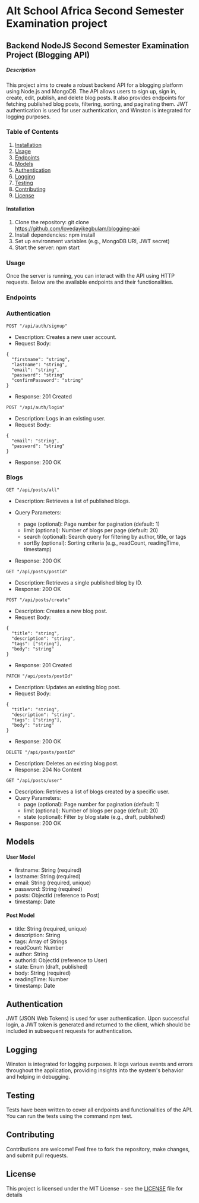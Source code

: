 # Alt School Africa Second Semester Examination project

## Backend NodeJS Second Semester Examination Project (Blogging API)

##### Description
This project aims to create a robust backend API for a blogging platform using Node.js and MongoDB. The API allows users to sign up, sign in, create, edit, publish, and delete blog posts. It also provides endpoints for fetching published blog posts, filtering, sorting, and paginating them. JWT authentication is used for user authentication, and Winston is integrated for logging purposes.

### Table of Contents
1. [Installation](#Installation)
2. [Usage](#Usage)
3. [Endpoints](#Endpoints)
4. [Models](#Models)
5. [Authentication](#Authentication)
6. [Logging](#Logging)
7. [Testing](#Testing)
8. [Contributing](#Contributing)
9. [License](#License)

#### Installation
1. Clone the repository: git clone <https://github.com/lovedayikegbulam/blogging-api>
2. Install dependencies: npm install
3. Set up environment variables (e.g., MongoDB URI, JWT secret)
4. Start the server: npm start


### Usage
Once the server is running, you can interact with the API using HTTP requests. Below are the available endpoints and their functionalities.



### Endpoints
### Authentication

`POST "/api/auth/signup"`

* Description: Creates a new user account.
* Request Body:

```
{
  "firstname": "string",
  "lastname": "string",
  "email": "string",
  "password": "string"
  "confirmPassword": "string"
}
```
* Response: 201 Created

`POST "/api/auth/login"`

* Description: Logs in an existing user.
* Request Body:

```
{
  "email": "string",
  "password": "string"
}
```
* Response: 200 OK

### Blogs

`GET "/api/posts/all"`

* Description: Retrieves a list of published blogs.
* Query Parameters:

    * page (optional): Page number for pagination (default: 1)
    * limit (optional): Number of blogs per page (default: 20)
    * search (optional): Search query for filtering by author, title, or tags
    * sortBy (optional): Sorting criteria (e.g., readCount, readingTime, timestamp)

* Response: 200 OK

`GET "/api/posts/postId"`

* Description: Retrieves a single published blog by ID.
* Response: 200 OK

`POST "/api/posts/create"`
* Description: Creates a new blog post.
* Request Body:

```
{
  "title": "string",
  "description": "string",
  "tags": ["string"],
  "body": "string"
}
```
* Response: 201 Created

`PATCH "/api/posts/postId"`
* Description: Updates an existing blog post.
* Request Body:
```
{
  "title": "string",
  "description": "string",
  "tags": ["string"],
  "body": "string"
}
```
* Response: 200 OK

`DELETE "/api/posts/postId"`
* Description: Deletes an existing blog post.
* Response: 204 No Content


`GET "/api/posts/user"`
* Description: Retrieves a list of blogs created by a specific user.
* Query Parameters:
    * page (optional): Page number for pagination (default: 1)
    * limit (optional): Number of blogs per page (default: 20)
    * state (optional): Filter by blog state (e.g., draft, published)
* Response: 200 OK

## Models

#### User Model
* firstname: String (required)
* lastname: String (required)
* email: String (required, unique)
* password: String (required)
* posts: ObjectId (reference to Post)
* timestamp: Date


#### Post Model
* title: String (required, unique)
* description: String
* tags: Array of Strings
* readCount: Number
* author: String
* authorId: ObjectId (reference to User)
* state: Enum (draft, published)
* body: String (required)
* readingTime: Number
* timestamp: Date

## Authentication
JWT (JSON Web Tokens) is used for user authentication. Upon successful login, a JWT token is generated and returned to the client, which should be included in subsequent requests for authentication.

## Logging
Winston is integrated for logging purposes. It logs various events and errors throughout the application, providing insights into the system's behavior and helping in debugging.

## Testing
Tests have been written to cover all endpoints and functionalities of the API. You can run the tests using the command npm test.

## Contributing
Contributions are welcome! Feel free to fork the repository, make changes, and submit pull requests.


## License
This project is licensed under the MIT License - see the [LICENSE](LICENSE) file for details
